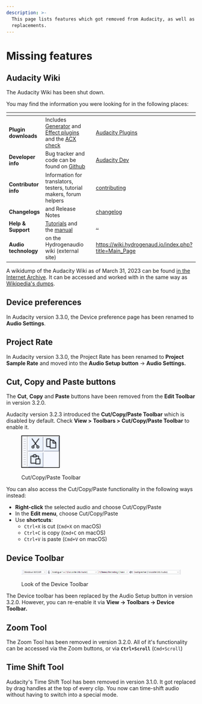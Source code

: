 ```yaml
---
description: >-
  This page lists features which got removed from Audacity, as well as their
  replacements.
---
```


# Missing features

## Audacity Wiki

The Audacity Wiki has been shut down.

You may find the information you were looking for in the following places:

<table data-view="cards"><thead><tr><th></th><th></th><th></th><th data-hidden data-card-target data-type="content-ref"></th></tr></thead><tbody><tr><td><strong>Plugin downloads</strong></td><td>Includes <a href="https://plugins.audacityteam.org/nyquist-plugins/generator-plugins">Generator</a> and <a href="https://plugins.audacityteam.org/nyquist-plugins/effect-plugins">Effect plugins</a> and the <a href="https://plugins.audacityteam.org/analyzers/analysis-plugins#acx-check">ACX check</a></td><td></td><td><a href="http://127.0.0.1:5000/o/-MhmG2mhIIHTtQPuHV_k/s/klCVENFte0GRy5IqVz0W/">Audacity Plugins</a></td></tr><tr><td><strong>Developer info</strong></td><td>Bug tracker and code can be found on <a href="https://github.com/audacity/audacity">Github</a></td><td></td><td><a href="http://127.0.0.1:5000/o/-MhmG2mhIIHTtQPuHV_k/s/9ZM0AACxI0iUTeAM2egf/">Audacity Dev</a></td></tr><tr><td><strong>Contributor info</strong></td><td>Information for translators, testers, tutorial makers, forum helpers</td><td></td><td><a href="../community/contributing/">contributing</a></td></tr><tr><td><strong>Changelogs</strong></td><td>and Release Notes</td><td></td><td><a href="../additional-resources/changelog/">changelog</a></td></tr><tr><td><strong>Help &#x26; Support</strong></td><td><a href="../">Tutorials</a> and the <a href="https://manual.audacityteam.org/">manual</a></td><td></td><td><a href="../">..</a></td></tr><tr><td><strong>Audio technology</strong></td><td>on the Hydrogenaudio wiki (external site)</td><td></td><td><a href="https://wiki.hydrogenaud.io/index.php?title=Main_Page">https://wiki.hydrogenaud.io/index.php?title=Main_Page</a></td></tr></tbody></table>

A wikidump of the Audacity Wiki as of March 31, 2023 can be found [in the Internet Archive](https://archive.org/details/audacity-wiki). It can be accessed and worked with in the same way as [Wikipedia's dumps](https://meta.wikimedia.org/wiki/Data\_dumps).&#x20;

## Device preferences

In Audacity version 3.3.0, the Device preference page has been renamed to **Audio Settings**.

## Project Rate

In Audacity version 3.3.0, the Project Rate has been renamed to **Project Sample Rate** and moved into the **Audio Setup button** -> **Audio Settings.**

## Cut, Copy and Paste buttons

The **Cut**, **Copy** and **Paste** buttons have been removed from the **Edit Toolbar** in version 3.2.0.

Audacity version 3.2.3 introduced the **Cut/Copy/Paste Toolbar** which is disabled by default.  Check **View > Toolbars > Cut/Copy/Paste Toolbar** to enable it.

<figure><img src="../.gitbook/assets/cutcopypaste.png" alt=""><figcaption><p>Cut/Copy/Paste Toolbar</p></figcaption></figure>

You can also access the Cut/Copy/Paste functionality in the following ways instead:

* **Right-click** the selected audio and choose Cut/Copy/Paste
* In the **Edit menu**, choose Cut/Copy/Paste
* Use **shortcuts**:&#x20;
  * `Ctrl+X` is cut (`Cmd+X` on macOS)
  * `Ctrl+C` is copy (`Cmd+C` on macOS)
  * `Ctrl+V` is paste (`Cmd+V` on macOS)

## Device Toolbar

<figure><img src="../.gitbook/assets/image (1).png" alt=""><figcaption><p>Look of the Device Toolbar</p></figcaption></figure>

The Device toolbar has been replaced by the Audio Setup button in version 3.2.0. However, you can re-enable it via **View -> Toolbars -> Device Toolbar.**

## Zoom Tool

The Zoom Tool has been removed in version 3.2.0. All of it's functionality can be accessed via the Zoom buttons, or via **`Ctrl+Scroll`** (`Cmd+Scroll`)

## Time Shift Tool

Audacity's Time Shift Tool has been removed in version 3.1.0. It got replaced by drag handles at the top of every clip. You now can time-shift audio without having to switch into a special mode.&#x20;
